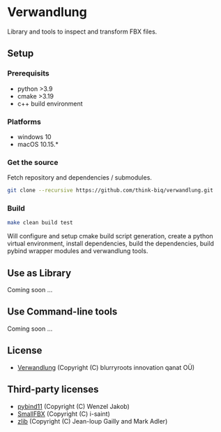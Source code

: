 # Verwandlung

Library and tools to inspect and transform FBX files.

## Setup

### Prerequisits

* python >3.9
* cmake >3.19
* c++ build environment

### Platforms

* windows 10
* macOS 10.15.*

### Get the source

Fetch repository and dependencies / submodules.
```bash
git clone --recursive https://github.com/think-biq/verwandlung.git
```

### Build

```bash
make clean build test
```

Will configure and setup cmake build script generation, create a python virtual environment, install dependencies, build the dependencies, build pybind wrapper modules and verwandlung tools.

## Use as Library

Coming soon ...

## Use Command-line tools

Coming soon ...

## License

* [Verwandlung](license.md) (Copyright (C) blurryroots innovation qanat OÜ)

## Third-party licenses

* [pybind11](dep/pybind11/LICENSE) (Copyright (C) Wenzel Jakob)
* [SmallFBX](dep/SmallFBX/LICENSE.txt) (Copyright (C) i-saint)
* [zlib](dep/zlib/README) (Copyright (C) Jean-loup Gailly and Mark Adler)
